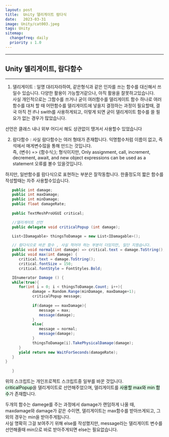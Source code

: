 ```yaml
---
layout: post
title:  Unity 델리게이트 람다식
date:   2023-03-31
image: Unity/cat003.jpeg
tags: Unity
sitemap:
  changefreq: daily
  priority : 1.0
---
```


---
## Unity 델리게이트, 람다함수
---


1. 델리게이트 : 일명 대리자라하여, 같은형식과 같은 인자를 쓰는 함수를 대신해서 쓰일수 있습니다. 다양한 활용이 가능할거같으나, 아직 활용을 잘못하고있습니다.<br> 
사실 개인적으로는 그함수를 쓰거나 굳이 여러함수를 델리게이트 함수 하나로 여러함수를 대처 할 때 어떤함수를 델리게이트에 넣을지 결정하는 과정이 필요할때, 결국 아직 전 if나 swith를 사용하게되고, 이렇게 되면 굳이 델리게이트 함수를 쓸 필요가 없는 경우가 많았습니다.

선언은 클래스 내나 외부 어디서 해도 상관없이 땡겨서 사용할수 있었습니다

2. 람다함수 : 사실 람다함수는 여러 형태가 존재합니다. 익명함수처럼 이름이 없고, 즉석에서 매게변수많을 통해 만드는 것입니다.<br>
즉, (변수) => {함수식;}; 형식이지만,
Only assignment, call, increment, decrement, await, and new object expressions can be used as a statement 오류를 볼수 있을것입니다.

하지만, 일반함수를 람다식으로 표현하는 부분은 잘작동합니다. 한줄정도의 짧은 함수를 작성할때는 자주 사용할수있습니다.

```c#
   public int damage;
   public int maxDamage;
   public int minDamage;
   public float damageRate;
   
   public TextMeshProUGUI critical;

   //델리게이트 선언
   public delegate void criticalPopup (int damage);

   List<IDamagable> thingsToDamage = new List<IDamagable>(); 

   // 람다식으로 바꾼 함수 , 사실 적어야 하는 부분이 더있지만, 일단 지웠습니다. 
   public void normal(int damage) => critical.text = damage.ToString(); 
   public void max(int damage) {
      critical.text = damage.ToString();
      critical.fontSize = 150;
      critical.fontStyle = FontStyles.Bold;

   IEnumerator Damage () {
   while(true){
      for(int i = 0; i < thingsToDamage.Count; i++){
            damage = Random.Range(minDamage, maxDamage+1);
            criticalPopup message;
            
            if(damage == maxDamage){
               message = max;
               message(damage);
            }
            else{
               message = normal;
               message(damage);
            }
            thingsToDamage[i].TakePhysicalDamage(damage);      
      }
      yield return new WaitForSeconds(damageRate);
   }
}
      
   }
```

위의 스크립트는 개인프로젝트 스크립트중 일부를 바꾼 것입니다.<br>
 <mark style='background-color: #dcffe4'>criticalPopup</mark>을 델리게이트로 선언해주었으며, 델리게이트를 <mark style='background-color: #dcffe4'>사용할 max와 min 함수</mark>가 존재합니다.<br>
 
두개의 함수는 damege를 주는 과정에서 damage가 랜덤하게 나올 때,<br>
maxdamage와 damage가 같은 수이면, 델리게이트는 max함수를 받아쓰게되고, 그외의 경우는 min을 받아주게됩니다.<br> 
사실 명확히 그걸 보여주기 위해 else를 작성했지만, message라는 델리게이트 변수를 선언해줄때 min으로 바로 받아주게되면 else는 필요없습니다.

